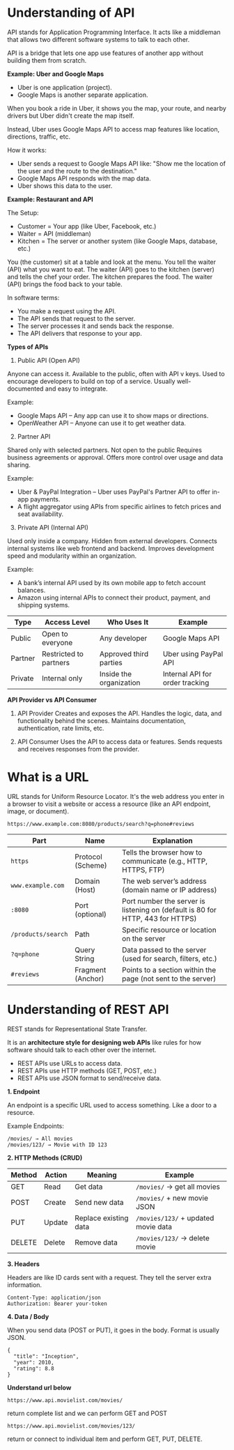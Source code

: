 # Understanding of API

API stands for Application Programming Interface.
It acts like a middleman that allows two different software systems to talk to each other.

API is a bridge that lets one app use features of another app without building them from scratch.

**Example: Uber and Google Maps**
* Uber is one application (project).
* Google Maps is another separate application.

When you book a ride in Uber, it shows you the map, your route, and nearby drivers but Uber didn't create the map itself.

Instead, Uber uses Google Maps API to access map features like location, directions, traffic, etc.

How it works:
* Uber sends a request to Google Maps API like:
  "Show me the location of the user and the route to the    destination."
* Google Maps API responds with the map data.
* Uber shows this data to the user.

**Example: Restaurant and API**

The Setup:
* Customer = Your app (like Uber, Facebook, etc.)
* Waiter = API (middleman)
* Kitchen = The server or another system (like Google Maps, database, etc.)

You (the customer) sit at a table and look at the menu. You tell the waiter (API) what you want to eat. The waiter (API) goes to the kitchen (server) and tells the chef your order. The kitchen prepares the food. The waiter (API) brings the food back to your table.

In software terms:
* You make a request using the API.
* The API sends that request to the server.
* The server processes it and sends back the response.
* The API delivers that response to your app.

**Types of APIs**

1. Public API (Open API)

Anyone can access it. Available to the public, often with API v keys. Used to encourage developers to build on top of a service.
Usually well-documented and easy to integrate.

Example:
- Google Maps API – Any app can use it to show maps or directions.
- OpenWeather API – Anyone can use it to get weather data.

2. Partner API

Shared only with selected partners. Not open to the public Requires business agreements or approval. Offers more control over usage and data sharing.

Example:
- Uber & PayPal Integration – Uber uses PayPal's Partner API to offer in-app payments.
- A flight aggregator using APIs from specific airlines to fetch prices and seat availability.

3. Private API (Internal API)

Used only inside a company. Hidden from external developers. Connects internal systems like web frontend and backend. Improves development speed and modularity within an organization.

Example:
- A bank’s internal API used by its own mobile app to fetch account balances.
- Amazon using internal APIs to connect their product, payment, and shipping systems.


| Type    | Access Level          | Who Uses It             | Example                         |
|---------|------------------------|--------------------------|----------------------------------|
| Public  | Open to everyone       | Any developer            | Google Maps API                 |
| Partner | Restricted to partners | Approved third parties   | Uber using PayPal API           |
| Private | Internal only          | Inside the organization  | Internal API for order tracking |

**API Provider vs API Consumer**

1. API Provider
Creates and exposes the API. Handles the logic, data, and functionality behind the scenes. Maintains documentation, authentication, rate limits, etc.

2. API Consumer
Uses the API to access data or features. Sends requests and receives responses from the provider.

# What is a URL

URL stands for Uniform Resource Locator.
It's the web address you enter in a browser to visit a website or access a resource (like an API endpoint, image, or document).
```
https://www.example.com:8080/products/search?q=phone#reviews
```
| Part              | Name               | Explanation                                                                 |
|-------------------|--------------------|-----------------------------------------------------------------------------|
| `https`           | Protocol (Scheme)  | Tells the browser how to communicate (e.g., HTTP, HTTPS, FTP)              |
| `www.example.com` | Domain (Host)      | The web server’s address (domain name or IP address)                       |
| `:8080`           | Port (optional)    | Port number the server is listening on (default is 80 for HTTP, 443 for HTTPS) |
| `/products/search`| Path               | Specific resource or location on the server                                |
| `?q=phone`        | Query String       | Data passed to the server (used for search, filters, etc.)                 |
| `#reviews`        | Fragment (Anchor)  | Points to a section within the page (not sent to the server)               |

# Understanding of REST API

REST stands for Representational State Transfer.

It is an **architecture style for designing web APIs** like rules for how software should talk to each other over the internet.

* REST APIs use URLs to access data.
* REST APIs use HTTP methods (GET, POST, etc.)
* REST APIs use JSON format to send/receive data.

**1. Endpoint**

An endpoint is a specific URL used to access something. Like a door to a resource.

Example Endpoints:
```
/movies/ → All movies
/movies/123/ → Movie with ID 123
```

**2. HTTP Methods (CRUD)**

| Method | Action  | Meaning              | Example                                     |
|--------|---------|----------------------|---------------------------------------------|
| GET    | Read    | Get data             | `/movies/` → get all movies                 |
| POST   | Create  | Send new data        | `/movies/` + new movie JSON                 |
| PUT    | Update  | Replace existing data| `/movies/123/` + updated movie data         |
| DELETE | Delete  | Remove data          | `/movies/123/` → delete movie               |

**3. Headers**

Headers are like ID cards sent with a request.
They tell the server extra information.
```
Content-Type: application/json
Authorization: Bearer your-token
```

**4. Data / Body**

When you send data (POST or PUT), it goes in the body. Format is usually JSON.
```
{
  "title": "Inception",
  "year": 2010,
  "rating": 8.8
}
```

**Understand url below**
```
https://www.api.movielist.com/movies/ 
```
return complete list and we can perform GET and POST
```
https://www.api.movielist.com/movies/123/ 
```
return or connect to individual item and perform GET, PUT, DELETE.
